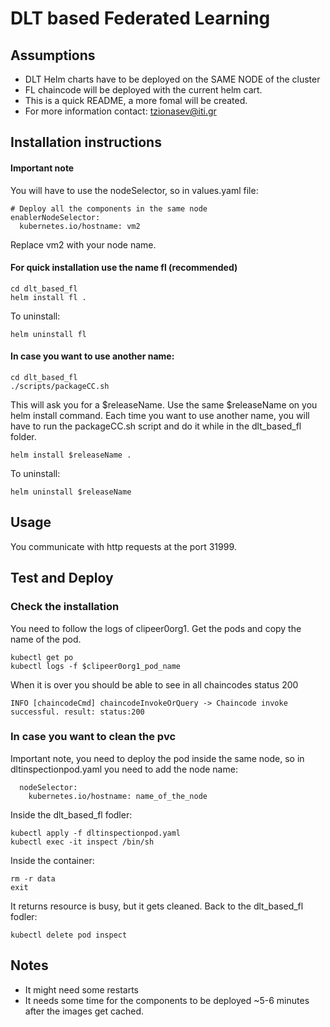 # DLT based Federated Learning


## Assumptions

- DLT Helm charts have to be deployed on the SAME NODE of the cluster
- FL chaincode will be deployed with the current helm cart.
- This is a quick README, a more fomal will be created.
- For more information contact: tzionasev@iti.gr

## Installation instructions
#### Important note
You will have to use the nodeSelector, so in values.yaml file:
```
# Deploy all the components in the same node
enablerNodeSelector: 
  kubernetes.io/hostname: vm2 
```
Replace vm2 with your node name.
#### For quick installation use the name fl (recommended)
```
cd dlt_based_fl
helm install fl .
```
To uninstall:
```
helm uninstall fl
```
#### In case you want to use another name:
```
cd dlt_based_fl
./scripts/packageCC.sh
```
This will ask you for a $releaseName. Use the same $releaseName on you helm install command. Each time you want to use another name, you will have to run the packageCC.sh script and do it while in the dlt_based_fl folder.
```
helm install $releaseName .
```
To uninstall:
```
helm uninstall $releaseName
```
## Usage
You communicate with http requests at the port 31999.

## Test and Deploy
### Check the installation
You need to follow the logs of clipeer0org1. Get the pods and copy the name of the pod.
```
kubectl get po
kubectl logs -f $clipeer0org1_pod_name
```
When it is over you should be able to see in all chaincodes status 200
```
INFO [chaincodeCmd] chaincodeInvokeOrQuery -> Chaincode invoke successful. result: status:200 
```
### In case you want to clean the pvc
Important note, you need to deploy the pod inside the same node, so in dltinspectionpod.yaml you need to add the node name:
```
  nodeSelector:
    kubernetes.io/hostname: name_of_the_node
```
Inside the dlt_based_fl fodler:
```
kubectl apply -f dltinspectionpod.yaml
kubectl exec -it inspect /bin/sh
```
Inside the container:
```
rm -r data
exit
```
It returns resource is busy, but it gets cleaned.
Back to the dlt_based_fl fodler:
```
kubectl delete pod inspect
```
## Notes
- It might need some restarts
- It needs some time for the components to be deployed ~5-6 minutes after the images get cached.
